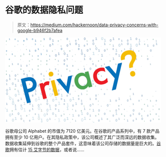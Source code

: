 # 谷歌的数据隐私问题

> 原文：<https://medium.com/hackernoon/data-privacy-concerns-with-google-b946f2b7afea>

![](img/21cbc4f611f2b52d2c82461a5c6e1e71.png)

谷歌母公司 Alphabet 的市值为 7120 亿美元。在谷歌的产品系列中，有 7 款产品拥有至少 10 亿用户。在其隐私政策中，该公司概述了其广泛而深远的数据收集。数据收集延伸到谷歌的整个产品套件，这意味着该公司存储的数据量是巨大的。[谷歌](https://hackernoon.com/tagged/google)拥有估计 [15 艾字节的数据](https://www.cirrusinsight.com/blog/much-data-google-store)，或者说……